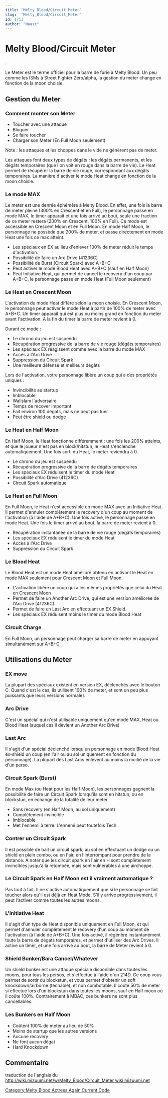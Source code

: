```yaml
---
title: "Melty Blood/Circuit Meter"
slug:  "Melty_Blood/Circuit_Meter"
id: 1711
author: "Naast"
---
```


# Melty Blood/Circuit Meter

.

Le Meter est le terme officiel pour la barre de furie à Melty Blood. Un
peu comme les ISMs à Street Fighter Zero/alpha, la gestion du meter
change en fonction de la moon choisie.

## Gestion du Meter

### Comment monter son Meter

- Toucher avec une attaque
- Bloquer
- Se faire toucher
- Charger son Meter (En Full Moon seulement)

Note : les attaques et les choppes dans le vide ne génèrent pas de
meter.

Les attaques font deux types de dégâts : les dégâts permanents, et les
dégâts temporaires (que l'on voit en rouge dans la barre de vie). Le
Heat permet de récupérer la barre de vie rouge, correspondant aux dégâts
temporaires. La manière d'activer le mode Heat change en fonction de la
moon choisie.

### Le mode MAX

Le meter est une denrée éphémère à Melty Blood. En effet, une fois la
barre de meter pleine (300% en Crescent et en Full), le personnage passe
en mode MAX, le timer apparaît et une fois arrivé au bout, seule une
fraction de ce meter restera (200% en Crescent, 100% en Full). Ce mode
est accessible en Crescent Moon et en Full Moon. En mode Half Moon, le
personnage ne possède que 200% de meter, et passe directement en mode
Heat une fois ce max atteint.

- Les spéciaux en EX au lieu d'enlever 100% de meter réduit le temps
  d'activation.
- Possibilité de faire un Arc Drive (41236C)
- Possibilité de Burst (Circuit Spark) avec A+B+C
- Peut activer le mode Blood Heat avec A+B+C (sauf en Half Moon)
- Peut Initiative Heat, qui permet de cancel le recovery d'un coup par
  A+B+C, le personnage passe en mode Heat (Full Moon seulement)

### Le Heat en Crescent Moon

L'activation du mode Heat diffère selon la moon choisie. En Crescent
Moon, le personnage peut activer le mode Heat à partir de 100% de meter
avec A+B+C. Un timer apparaît qui est plus ou moins grand en fonction du
meter avant l'activation. A la fin du timer la barre de meter revient à
0.

Durant ce mode :

- Le chrono du jeu est suspendu
- Récupération progressive de la barre de vie rouge (dégâts temporaires)
- Les spéciaux EX réagissent comme avec la barre du mode MAX
- Accès à l'Arc Drive
- Suppression du Circuit Spark
- Une meilleure défense et meilleurs dégâts

Lors de l'activation, votre personnage libère un coup qui a des
propriétés uniques :

- Invincibilité au startup
- Imblocable
- Wallslam l'adversaire
- Temps de recover important
- Fait environ 100 dégats, mais ne peut pas tuer
- Peut être shield ou dodge

### Le Heat en Half Moon

En Half Moon, le Heat fonctionne différemment : une fois les 200%
atteints, et que le joueur n'est pas en block/hitstun, le Heat
s'enclenche automatiquement. Une fois sorti du Heat, le meter reviendra
à 0.

- Le chrono du jeu est suspendu
- Récupération progressive de la barre de dégâts temporaires
- Les spéciaux EX réduisent le timer du mode Heat
- Possibilité d'Arc Drive (41236C)
- Circuit Spark automatique

### Le Heat en Full Moon

En Full Moon, le Heat n'est accessible en mode MAX avec un Initiative
Heat. Il permet d'annuler complètement le recovery d'un coup au moment
de l'activation (à l'aide de A+B+C). Une fois activé, le personnage
passe en mode Heat. Une fois le timer arrivé au bout, la barre de meter
revient à 0.

- Récupération instantanée de la barre de vie rouge (dégâts temporaires)
- Les spéciaux EX réduisent le timer du mode Heat
- Accès à l'Arc Drive
- Suppression du Circuit Spark

### Le Blood Heat

Le Blood Heat est un mode Heat amélioré obtenu en activant le Heat en
mode MAX seulement pour Crescent Moon et Full Moon.

- L'activation libère un coup qui a les mêmes propriétés que celui du
  Heat en Crescent Moon
- Permet de faire un Another Arc Drive, qui est une version améliorée de
  l'Arc Drive (41236C).
- Permet de faire un Last Arc en effectuant un EX Shield.
- Les spéciaux EX réduisent moins le timer du mode Blood Heat

### Circuit Charge

En Full Moon, un personnage peut charger sa barre de meter en appuyant
simultanément sur A+B+C

## Utilisations du Meter

### EX move

La plupart des spéciaux existent en version EX, déclenchés avec le
bouton C. Quand c'est le cas, ils utilisent 100% de meter, et sont un
peu plus puissants que leurs versions normales

### Arc Drive

C'est un spécial qui n'est utilisable uniquement qu'en mode MAX, Heat ou
Blood Heat (auquel cas il devient un Another Arc Drive)

### Last Arc

Il s'agit d'un spécial déclenché lorsqu'un personnage en mode Blood Heat
ex-shield un coup (en l'air ou au sol uniquement en fonction du
personnage). La plupart des Last Arcs enlèvent au moins la moitié de la
vie d'un perso.

### Circuit Spark (Burst)

En mode Max (ou Heat pour les Half Moon), les personnages gagnent la
possibilité de faire un Circuit Spark lorsqu'ils sont en hitstun, ou en
blockstun, en échange de la totalité de leur meter

- Sans recovery (en Half Moon, au sol uniquement)
- Complètement invincible
- Imblocable
- Met l'ennemi à terre. L'ennemi peut toutefois Tech

### Contrer un Circuit Spark

Il est possible de bait un circuit spark, au sol en effectuant un dodge
ou un shield en plein combo, ou en l'air, en l'interrompant pour prendre
de la distance. A noter que les circuit spark en l'air en H sont
complètement invincibles jusqu'à la retombée, mais sont vulnérables à
une airchoppe.

### Le Circuit Spark en Half Moon est il vraiment automatique ?

Pas tout à fait. Il ne s'active automatiquement que si le personnage se
fait toucher alors qu'il est déjà en Heat Mode. S'il y arrive
progressivement, il peut l'activer comme toutes les autres moons.

### L'initiative Heat

Il s'agit d'un type de Heat disponible uniquement en Full Moon, et qui
permet d'annuler complètement le recovery d'un coup au moment de
l'activation (à l'aide de A+B+C). Une fois activé, il régénère
instantanément toute la barre de dégats temporaires, et permet
d'utiliser des Arc Drives. Il active un timer, et une fois arrivé au
bout, la barre de Meter revient à 0.

### Shield Bunker/Bara Cancel/Whatever

Un shield bunker est une attaque spéciale disponible dans toutes les
moons, pour tous les persos, et s'effectue à l'aide d'un 214D. Ce coup
vous permet de sortir du blockstun, et vous permet d'obtenir un soft
knockdown/airborne (techable), et non combotable. Il coûte 50% de meter
si effectué lors d'un blockstun dans toutes les moons, sauf en Half moon
où il coûte 100%. Contrairement à MBAC, ces bunkers ne sont plus
cancellables.

### Les Bunkers en Half Moon

- Coûtent 100% de meter au lieu de 50%
- Moins de startup que les autres versions
- Aucune recovery
- Ne font aucun dégat
- Hard Knockdown

## Commentaire

traduction de l'anglais du
[http://wiki.mizuumi.net/w/Melty_Blood/Circuit_Meter wiki
mizuumi.net](http://wiki.mizuumi.net/w/Melty_Blood/Circuit_Meter_wiki_mizuumi.net "wikilink")

[Category:Melty Blood Actress Again Current
Code](Category:Melty_Blood_Actress_Again_Current_Code "wikilink")
